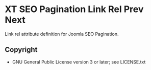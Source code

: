 # XT SEO Pagination Link Rel Prev Next

Link rel attribute definition for Joomla SEO Pagination.

## Copyright

- GNU General Public License version 3 or later; see LICENSE.txt
